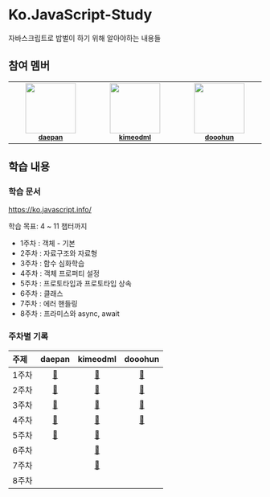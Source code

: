 # Ko.JavaScript-Study

자바스크립트로 밥벌이 하기 위해 알아야하는 내용들

## 참여 멤버

<table>
  <tbody>
    <tr>
      <td align="center" valign="top" width="14.28%"><img src="https://avatars.githubusercontent.com/u/50792467?v=4" width="100px;"/><br /><sub><a href="https://github.com/daepan"><b>daepan</b></a></sub><br /></td>
      <td align="center" valign="top" width="14.28%"><img src="https://avatars.githubusercontent.com/u/88065770?v=4" width="100px;"/><br /><sub><a href="https://github.com/kimeodml"><b>kimeodml</b></a></sub><br /></td>
      <td align="center" valign="top" width="14.28%"><img src="https://avatars.githubusercontent.com/u/74540646?v=4" width="100px;"/><br /><sub><a href="https://github.com/dooohun"><b>dooohun</b></a></sub><br /></td>
    </tr>
    </tbody>
</table>

## 학습 내용

### 학습 문서

https://ko.javascript.info/

학습 목표: 4 ~ 11 챕터까지
* 1주차 : 객체 - 기본
* 2주차 : 자료구조와 자료형
* 3주차 : 함수 심화학습
* 4주차 : 객체 프로퍼티 설정
* 5주차 : 프로토타입과 프로토타입 상속
* 6주차 : 클래스
* 7주차 : 에러 핸들링
* 8주차 : 프라미스와 async, await

### 주차별 기록

| 주제  | daepan | kimeodml | dooohun |
| :---- | :----: | :------: | :-----: |
| 1주차 |    [🔗](./daepan/1주차.md)    |  [🔗](./kimeodml/1주차.md)    |  [🔗](./dooohun/1주차.md)   |
| 2주차 |    [🔗](./daepan/2주차.md)    |  [🔗](./kimeodml/2주차.md)    |  [🔗](./dooohun/2주차.md)   |
| 3주차 |    [🔗](./daepan/3주차.md)    |  [🔗](./kimeodml/3주차.md)    |  [🔗](./dooohun/3주차.md)   |
| 4주차 |    [🔗](./daepan/4주차.md)    |  [🔗](./kimeodml/4주차.md)    |  [🔗](./dooohun/4주차.md)   |
| 5주차 |    [🔗](./daepan/5주차.md)    |  [🔗](./kimeodml/5주차.md)       |         |
| 6주차 |        |      [🔗](./kimeodml/6주차.md)     |         |
| 7주차 |        |      [🔗](./kimeodml/7주차.md)     |         |
| 8주차 |        |          |         |
